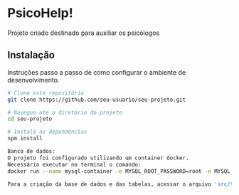 # PsicoHelp!

Projeto criado destinado para auxiliar os psicólogos

## Instalação

Instruções passo a passo de como configurar o ambiente de desenvolvimento.

```bash
# Clone este repositório
git clone https://github.com/seu-usuario/seu-projeto.git

# Navegue até o diretório do projeto
cd seu-projeto

# Instale as dependências
npm install

Banco de dados:
O projeto foi configurado utilizando um container docker.
Necessário executar no terminal o comando:
docker run --name mysql-container -e MYSQL_ROOT_PASSWORD=root -e MYSQL_DATABASE=psicohelp -e MYSQL_USER=root -e MYSQL_PASSWORD=root -p 3306:3306 -d mysql:latest

Para a criação da base de dados e das tabelas, acessar o arquivo 'src/tables.txt'
```
